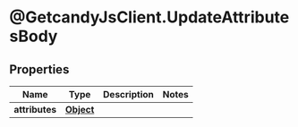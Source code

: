 # @GetcandyJsClient.UpdateAttributesBody

## Properties

Name | Type | Description | Notes
------------ | ------------- | ------------- | -------------
**attributes** | [**Object**](.md) |  | 


